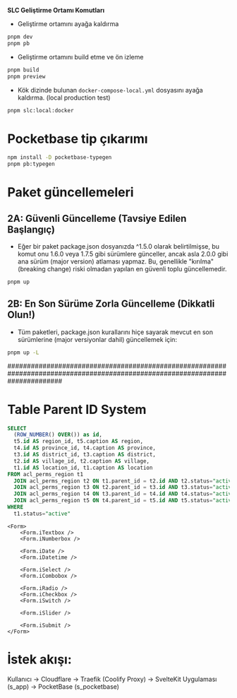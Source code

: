 **SLC Geliştirme Ortamı Komutları**

- Geliştirme ortamını ayağa kaldırma

```bash
pnpm dev
pnpm pb
```

- Geliştirme ortamını build etme ve ön izleme

```bash
pnpm build
pnpm preview
```

- Kök dizinde bulunan `docker-compose-local.yml` dosyasını ayağa kaldırma. (local production test)

```bash
pnpm slc:local:docker
```

# Pocketbase tip çıkarımı

```bash
npm install -D pocketbase-typegen
pnpm pb:typegen
```

# Paket güncellemeleri

## 2A: Güvenli Güncelleme (Tavsiye Edilen Başlangıç)

- Eğer bir paket package.json dosyanızda ^1.5.0 olarak belirtilmişse, bu komut onu 1.6.0 veya 1.7.5 gibi sürümlere günceller, ancak asla 2.0.0 gibi ana sürüm (major version) atlaması yapmaz. Bu, genellikle "kırılma" (breaking change) riski olmadan yapılan en güvenli toplu güncellemedir.

```bash
pnpm up
```

## 2B: En Son Sürüme Zorla Güncelleme (Dikkatli Olun!)

- Tüm paketleri, package.json kurallarını hiçe sayarak mevcut en son sürümlerine (major versiyonlar dahil) güncellemek için:

```bash
pnpm up -L
```

##############################################################################################################################

# Table Parent ID System

```sql
SELECT
  (ROW_NUMBER() OVER()) as id,
  t5.id AS region_id, t5.caption AS region,
  t4.id AS province_id, t4.caption AS province,
  t3.id AS district_id, t3.caption AS district,
  t2.id AS village_id, t2.caption AS village,
  t1.id AS location_id, t1.caption AS location
FROM acl_perms_region t1
  JOIN acl_perms_region t2 ON t1.parent_id = t2.id AND t2.status="active"
  JOIN acl_perms_region t3 ON t2.parent_id = t3.id AND t3.status="active"
  JOIN acl_perms_region t4 ON t3.parent_id = t4.id AND t4.status="active"
  JOIN acl_perms_region t5 ON t4.parent_id = t5.id AND t5.status="active"
WHERE
  t1.status="active"
```

```sveltekit
<Form>
	<Form.iTextbox />
    <Form.iNumberbox />

    <Form.iDate />
    <Form.iDatetime />

    <Form.iSelect />
    <Form.iCombobox />

    <Form.iRadio />
    <Form.iCheckbox />
    <Form.iSwitch />

    <Form.iSlider />

    <Form.iSubmit />
</Form>
```

# İstek akışı:

Kullanıcı → Cloudflare → Traefik (Coolify Proxy) → SvelteKit Uygulaması (s_app) → PocketBase (s_pocketbase)
